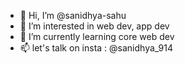 - 👋 Hi, I’m @sanidhya-sahu
- 👀 I’m interested in web dev, app dev
- 🌱 I’m currently learning core web dev
- 📫 let's talk on insta : @sanidhya_914

<!---
sanidhya-sahu/sanidhya-sahu is a ✨ special ✨ repository because its `README.md` (this file) appears on your GitHub profile.
You can click the Preview link to take a look at your changes.
--->
